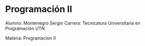 # Programación II

Alumno: Montenegro Sergio
Carrera: Tecnicatura Universitaria en Programación
UTN

Materia: Programacion II
